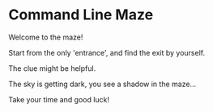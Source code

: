 # Command Line Maze
Welcome to the maze!

Start from the only 'entrance', and find the exit by yourself.

The clue might be helpful.

The sky is getting dark, you see a shadow in the maze...

Take your time and good luck!
